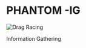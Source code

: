 # PHANTOM -IG
![Drag Racing](https://icons.iconarchive.com/icons/guillendesign/variations-3/128/Microsoft-Info-icon.png)

Information Gathering